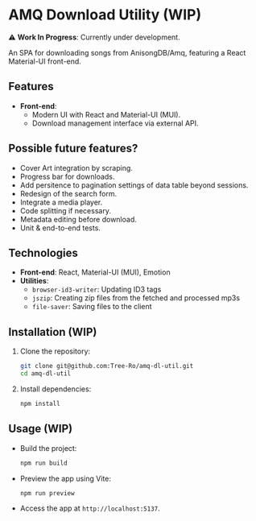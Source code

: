 # AMQ Download Utility (WIP)

⚠️ **Work In Progress**: Currently under development.

An SPA for downloading songs from AnisongDB/Amq, featuring a React Material-UI front-end.

## Features

- **Front-end**:
  - Modern UI with React and Material-UI (MUI).
  - Download management interface via external API.

## Possible future features?

- Cover Art integration by scraping.
- Progress bar for downloads.
- Add persitence to pagination settings of data table beyond sessions.
- Redesign of the search form.
- Integrate a media player.
- Code splitting if necessary.
- Metadata editing before download.
- Unit & end-to-end tests.

## Technologies

- **Front-end**: React, Material-UI (MUI), Emotion
- **Utilities**:
  - `browser-id3-writer`: Updating ID3 tags
  - `jszip`: Creating zip files from the fetched and processed mp3s
  - `file-saver`: Saving files to the client

## Installation (WIP)

1. Clone the repository:
    ```bash
    git clone git@github.com:Tree-Ro/amq-dl-util.git
    cd amq-dl-util
    ```

2. Install dependencies:
    ```bash
    npm install
    ```

## Usage (WIP)

- Build the project:
    ```bash
    npm run build
    ```

- Preview the app using Vite:
    ```bash
    npm run preview
    ```

- Access the app at `http://localhost:5137`.
